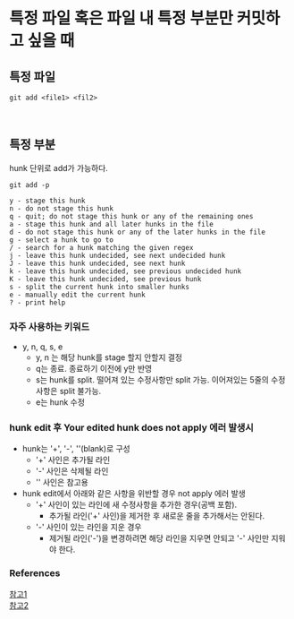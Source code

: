 # 특정 파일 혹은 파일 내 특정 부분만 커밋하고 싶을 때

## 특정 파일 

`git add <file1> <fil2>`

<br>

## 특정 부분
hunk 단위로 add가 가능하다. 

`git add -p`

```
y - stage this hunk
n - do not stage this hunk
q - quit; do not stage this hunk or any of the remaining ones
a - stage this hunk and all later hunks in the file
d - do not stage this hunk or any of the later hunks in the file
g - select a hunk to go to
/ - search for a hunk matching the given regex
j - leave this hunk undecided, see next undecided hunk
J - leave this hunk undecided, see next hunk
k - leave this hunk undecided, see previous undecided hunk
K - leave this hunk undecided, see previous hunk
s - split the current hunk into smaller hunks
e - manually edit the current hunk
? - print help
```
### 자주 사용하는 키워드
- y, n, q, s, e
  - y, n 는 해당 hunk를 stage 할지 안할지 결정
  - q는 종료. 종료하기 이전에 y만 반영
  - s는 hunk를 split. 떨어져 있는 수정사항만 split 가능. 이어져있는 5줄의 수정사항은 split 불가능.
  - e는 hunk 수정

### hunk edit 후 Your edited hunk does not apply 에러 발생시
  - hunk는 '+', '-', ''(blank)로 구성
    - '+' 사인은 추가될 라인
    - '-' 사인은 삭제될 라인
    - '' 사인은 참고용
  - hunk edit에서 아래와 같은 사항을 위반할 경우 not apply 에러 발생
    - '+' 사인이 있는 라인에 새 수정사항을 추가한 경우(공백 포함). 
      - 추가될 라인('+' 사인)을 제거한 후 새로운 줄을 추가해서는 안된다. 
    - '-' 사인이 있는 라인을 지운 경우
      - 제거될 라인('-')을 변경하려면 해당 라인을 지우면 안되고 '-' 사인만 지워야 한다.



### References
[참고1](https://velog.io/@swhan9404/Git-에서-특정파일-임시로-commit-에서-제외시키기)  
[참고2](https://salferrarello.com/your-edited-hunk-does-not-apply/)